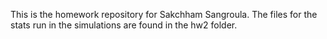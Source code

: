 This is the homework repository for Sakchham Sangroula. The files for the stats run in the simulations are found in the hw2 folder. 
